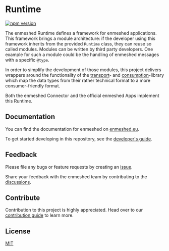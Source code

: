 # Runtime

[![npm version](https://badge.fury.io/js/@nmshd%2fruntime.svg)](https://www.npmjs.com/package/@nmshd/runtime)

The enmeshed Runtime defines a framework for enmeshed applications. This framework brings a module architecture: if the developer using this framework inherits from the provided `Runtime` class, they can reuse so called modules. Modules can be written by third party developers. One example for such a module could be the handling of enmeshed messages with a specific `@type`.

In order to simplify the development of those modules, this project delivers wrappers around the functionality of the [transport](https://www.npmjs.com/package/@nmshd/transport)- and [consumption](https://www.npmjs.com/package/@nmshd/consumption)-library which map the data types from their rather technical format to a more consumer-friendly format.

Both the enmeshed Connector and the official enmeshed Apps implement this Runtime.

## Documentation

You can find the documentation for enmeshed on [enmeshed.eu](https://enmeshed.eu).

To get started developing in this repository, see the [developer's guide](README_dev.md).

## Feedback

Please file any bugs or feature requests by creating an [issue](https://github.com/nmshd/feedback/issues).

Share your feedback with the enmeshed team by contributing to the [discussions](https://github.com/nmshd/feedback/discussions).

## Contribute

Contribution to this project is highly appreciated. Head over to our [contribution guide](https://github.com/nmshd/.github/blob/main/CONTRIBUTING.md) to learn more.

## License

[MIT](LICENSE)
